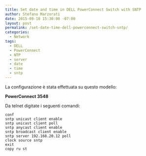 ```yaml
---
title: Set date and time in DELL PowerConnect Switch with SNTP
author: Stefano Marzorati
date: 2015-09-18 15:30:00 -07:00
layout: post
permalink: /set-date-time-dell-powerconnect-switch-sntp/
categories:
  - Network
tags:
  - DELL
  - PowerConnect
  - NTP
  - server
  - date
  - time
  - sntp
---
```

La configurazione è stata effettuata su questo modello:   

**PowerConnect 3548**   

Da telnet digitate i seguenti comandi:   

	conf
	sntp unicast client enable
	sntp unicast client poll
	sntp anycast client enable
	sntp broadcast client enable
	sntp server 192.168.20.12 poll
	clock source sntp
	exit
	copy ru st